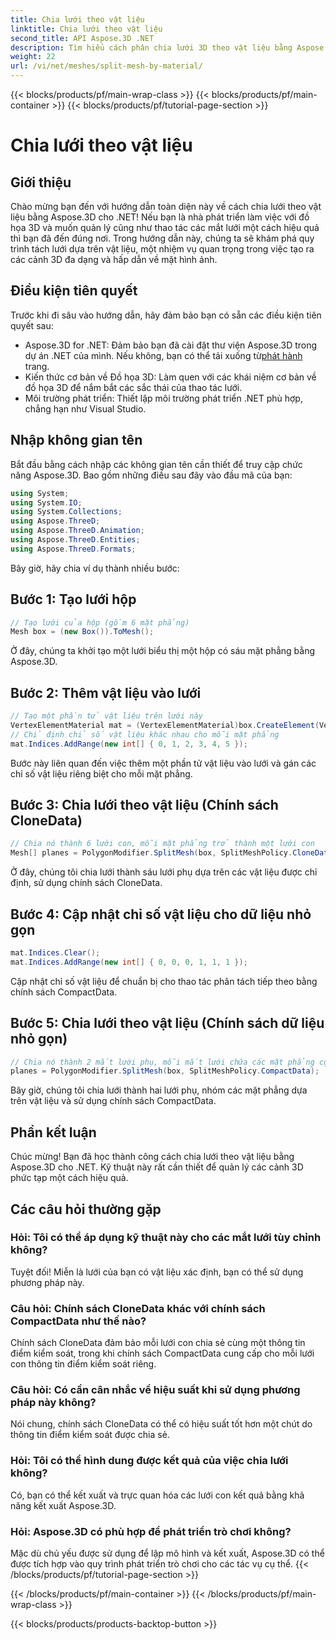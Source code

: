 ```yaml
---
title: Chia lưới theo vật liệu
linktitle: Chia lưới theo vật liệu
second_title: API Aspose.3D .NET
description: Tìm hiểu cách phân chia lưới 3D theo vật liệu bằng Aspose.3D cho .NET. Cải thiện tổ chức cảnh và hiệu quả. Hướng dẫn từng bước dành cho nhà phát triển.
weight: 22
url: /vi/net/meshes/split-mesh-by-material/
---
```


{{< blocks/products/pf/main-wrap-class >}}
{{< blocks/products/pf/main-container >}}
{{< blocks/products/pf/tutorial-page-section >}}

# Chia lưới theo vật liệu

## Giới thiệu
Chào mừng bạn đến với hướng dẫn toàn diện này về cách chia lưới theo vật liệu bằng Aspose.3D cho .NET! Nếu bạn là nhà phát triển làm việc với đồ họa 3D và muốn quản lý cũng như thao tác các mắt lưới một cách hiệu quả thì bạn đã đến đúng nơi. Trong hướng dẫn này, chúng ta sẽ khám phá quy trình tách lưới dựa trên vật liệu, một nhiệm vụ quan trọng trong việc tạo ra các cảnh 3D đa dạng và hấp dẫn về mặt hình ảnh.
## Điều kiện tiên quyết
Trước khi đi sâu vào hướng dẫn, hãy đảm bảo bạn có sẵn các điều kiện tiên quyết sau:
-  Aspose.3D for .NET: Đảm bảo bạn đã cài đặt thư viện Aspose.3D trong dự án .NET của mình. Nếu không, bạn có thể tải xuống từ[phát hành](https://releases.aspose.com/3d/net/) trang.
- Kiến thức cơ bản về Đồ họa 3D: Làm quen với các khái niệm cơ bản về đồ họa 3D để nắm bắt các sắc thái của thao tác lưới.
- Môi trường phát triển: Thiết lập môi trường phát triển .NET phù hợp, chẳng hạn như Visual Studio.
## Nhập không gian tên
Bắt đầu bằng cách nhập các không gian tên cần thiết để truy cập chức năng Aspose.3D. Bao gồm những điều sau đây vào đầu mã của bạn:
```csharp
using System;
using System.IO;
using System.Collections;
using Aspose.ThreeD;
using Aspose.ThreeD.Animation;
using Aspose.ThreeD.Entities;
using Aspose.ThreeD.Formats;
```
Bây giờ, hãy chia ví dụ thành nhiều bước:
## Bước 1: Tạo lưới hộp
```csharp
// Tạo lưới của hộp (gồm 6 mặt phẳng)
Mesh box = (new Box()).ToMesh();
```
Ở đây, chúng ta khởi tạo một lưới biểu thị một hộp có sáu mặt phẳng bằng Aspose.3D.
## Bước 2: Thêm vật liệu vào lưới
```csharp
// Tạo một phần tử vật liệu trên lưới này
VertexElementMaterial mat = (VertexElementMaterial)box.CreateElement(VertexElementType.Material, MappingMode.Polygon, ReferenceMode.Index);
// Chỉ định chỉ số vật liệu khác nhau cho mỗi mặt phẳng
mat.Indices.AddRange(new int[] { 0, 1, 2, 3, 4, 5 });
```
Bước này liên quan đến việc thêm một phần tử vật liệu vào lưới và gán các chỉ số vật liệu riêng biệt cho mỗi mặt phẳng.
## Bước 3: Chia lưới theo vật liệu (Chính sách CloneData)
```csharp
// Chia nó thành 6 lưới con, mỗi mặt phẳng trở thành một lưới con
Mesh[] planes = PolygonModifier.SplitMesh(box, SplitMeshPolicy.CloneData);
```
Ở đây, chúng tôi chia lưới thành sáu lưới phụ dựa trên các vật liệu được chỉ định, sử dụng chính sách CloneData.
## Bước 4: Cập nhật chỉ số vật liệu cho dữ liệu nhỏ gọn
```csharp
mat.Indices.Clear();
mat.Indices.AddRange(new int[] { 0, 0, 0, 1, 1, 1 });
```
Cập nhật chỉ số vật liệu để chuẩn bị cho thao tác phân tách tiếp theo bằng chính sách CompactData.
## Bước 5: Chia lưới theo vật liệu (Chính sách dữ liệu nhỏ gọn)
```csharp
// Chia nó thành 2 mắt lưới phụ, mỗi mắt lưới chứa các mặt phẳng cụ thể
planes = PolygonModifier.SplitMesh(box, SplitMeshPolicy.CompactData);
```
Bây giờ, chúng tôi chia lưới thành hai lưới phụ, nhóm các mặt phẳng dựa trên vật liệu và sử dụng chính sách CompactData.
## Phần kết luận
Chúc mừng! Bạn đã học thành công cách chia lưới theo vật liệu bằng Aspose.3D cho .NET. Kỹ thuật này rất cần thiết để quản lý các cảnh 3D phức tạp một cách hiệu quả.
## Các câu hỏi thường gặp
### Hỏi: Tôi có thể áp dụng kỹ thuật này cho các mắt lưới tùy chỉnh không?
Tuyệt đối! Miễn là lưới của bạn có vật liệu xác định, bạn có thể sử dụng phương pháp này.
### Câu hỏi: Chính sách CloneData khác với chính sách CompactData như thế nào?
Chính sách CloneData đảm bảo mỗi lưới con chia sẻ cùng một thông tin điểm kiểm soát, trong khi chính sách CompactData cung cấp cho mỗi lưới con thông tin điểm kiểm soát riêng.
### Câu hỏi: Có cần cân nhắc về hiệu suất khi sử dụng phương pháp này không?
Nói chung, chính sách CloneData có thể có hiệu suất tốt hơn một chút do thông tin điểm kiểm soát được chia sẻ.
### Hỏi: Tôi có thể hình dung được kết quả của việc chia lưới không?
Có, bạn có thể kết xuất và trực quan hóa các lưới con kết quả bằng khả năng kết xuất Aspose.3D.
### Hỏi: Aspose.3D có phù hợp để phát triển trò chơi không?
Mặc dù chủ yếu được sử dụng để lập mô hình và kết xuất, Aspose.3D có thể được tích hợp vào quy trình phát triển trò chơi cho các tác vụ cụ thể.
{{< /blocks/products/pf/tutorial-page-section >}}

{{< /blocks/products/pf/main-container >}}
{{< /blocks/products/pf/main-wrap-class >}}

{{< blocks/products/products-backtop-button >}}
